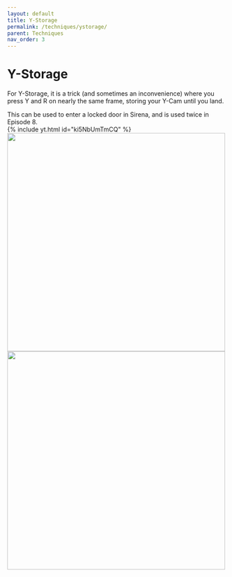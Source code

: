 ```yaml
---
layout: default
title: Y-Storage
permalink: /techniques/ystorage/
parent: Techniques
nav_order: 3
---
```


# Y-Storage  

For Y-Storage, it is a trick (and sometimes an inconvenience) where you press Y and R on nearly the same frame, storing your Y-Cam until you land.  

This can be used to enter a locked door in Sirena, and is used twice in Episode 8.  
{% include yt.html id="ki5NbUmTmCQ" %}  
<img src="https://i.imgur.com/rqwyk7V.gif" width=500>  
<img src="https://i.imgur.com/Eb8K0L3.gif" width=500>  
